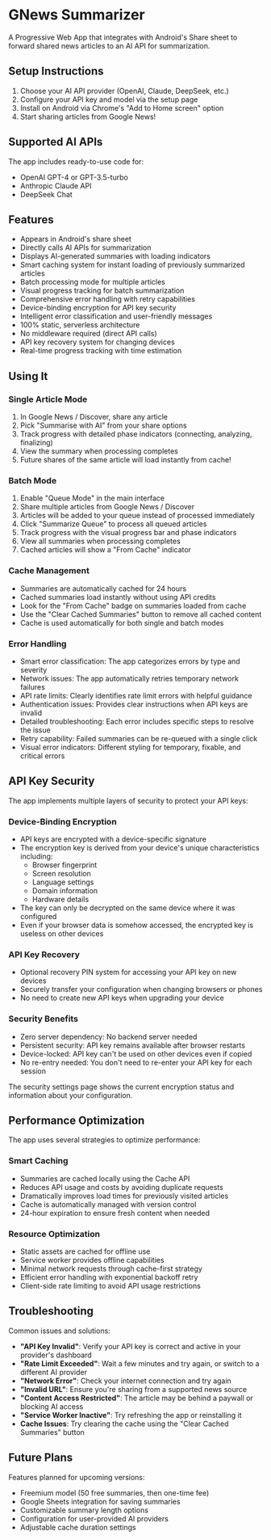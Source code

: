 # GNews Summarizer

A Progressive Web App that integrates with Android's Share sheet to forward shared news articles to an AI API for summarization.

## Setup Instructions

1. Choose your AI API provider (OpenAI, Claude, DeepSeek, etc.)
2. Configure your API key and model via the setup page
3. Install on Android via Chrome's "Add to Home screen" option
4. Start sharing articles from Google News!

## Supported AI APIs

The app includes ready-to-use code for:
- OpenAI GPT-4 or GPT-3.5-turbo
- Anthropic Claude API
- DeepSeek Chat

## Features

- Appears in Android's share sheet
- Directly calls AI APIs for summarization
- Displays AI-generated summaries with loading indicators
- Smart caching system for instant loading of previously summarized articles
- Batch processing mode for multiple articles
- Visual progress tracking for batch summarization
- Comprehensive error handling with retry capabilities
- Device-binding encryption for API key security
- Intelligent error classification and user-friendly messages
- 100% static, serverless architecture
- No middleware required (direct API calls)
- API key recovery system for changing devices
- Real-time progress tracking with time estimation

## Using It

### Single Article Mode
1. In Google News / Discover, share any article
2. Pick "Summarise with AI" from your share options
3. Track progress with detailed phase indicators (connecting, analyzing, finalizing)
4. View the summary when processing completes
5. Future shares of the same article will load instantly from cache!

### Batch Mode
1. Enable "Queue Mode" in the main interface
2. Share multiple articles from Google News / Discover
3. Articles will be added to your queue instead of processed immediately
4. Click "Summarize Queue" to process all queued articles
5. Track progress with the visual progress bar and phase indicators
6. View all summaries when processing completes
7. Cached articles will show a "From Cache" indicator

### Cache Management
- Summaries are automatically cached for 24 hours
- Cached summaries load instantly without using API credits
- Look for the "From Cache" badge on summaries loaded from cache
- Use the "Clear Cached Summaries" button to remove all cached content
- Cache is used automatically for both single and batch modes

### Error Handling
- Smart error classification: The app categorizes errors by type and severity
- Network issues: The app automatically retries temporary network failures
- API rate limits: Clearly identifies rate limit errors with helpful guidance
- Authentication issues: Provides clear instructions when API keys are invalid
- Detailed troubleshooting: Each error includes specific steps to resolve the issue
- Retry capability: Failed summaries can be re-queued with a single click
- Visual error indicators: Different styling for temporary, fixable, and critical errors

## API Key Security

The app implements multiple layers of security to protect your API keys:

### Device-Binding Encryption
- API keys are encrypted with a device-specific signature
- The encryption key is derived from your device's unique characteristics including:
  - Browser fingerprint
  - Screen resolution
  - Language settings
  - Domain information
  - Hardware details
- The key can only be decrypted on the same device where it was configured
- Even if your browser data is somehow accessed, the encrypted key is useless on other devices

### API Key Recovery
- Optional recovery PIN system for accessing your API key on new devices
- Securely transfer your configuration when changing browsers or phones
- No need to create new API keys when upgrading your device

### Security Benefits
- Zero server dependency: No backend server needed
- Persistent security: API key remains available after browser restarts
- Device-locked: API key can't be used on other devices even if copied
- No re-entry needed: You don't need to re-enter your API key for each session

The security settings page shows the current encryption status and information about your configuration.

## Performance Optimization

The app uses several strategies to optimize performance:

### Smart Caching
- Summaries are cached locally using the Cache API
- Reduces API usage and costs by avoiding duplicate requests
- Dramatically improves load times for previously visited articles
- Cache is automatically managed with version control
- 24-hour expiration to ensure fresh content when needed

### Resource Optimization
- Static assets are cached for offline use
- Service worker provides offline capabilities
- Minimal network requests through cache-first strategy
- Efficient error handling with exponential backoff retry
- Client-side rate limiting to avoid API usage restrictions

## Troubleshooting

Common issues and solutions:

- **"API Key Invalid"**: Verify your API key is correct and active in your provider's dashboard
- **"Rate Limit Exceeded"**: Wait a few minutes and try again, or switch to a different AI provider
- **"Network Error"**: Check your internet connection and try again
- **"Invalid URL"**: Ensure you're sharing from a supported news source
- **"Content Access Restricted"**: The article may be behind a paywall or blocking AI access
- **"Service Worker Inactive"**: Try refreshing the app or reinstalling it
- **Cache Issues**: Try clearing the cache using the "Clear Cached Summaries" button

## Future Plans

Features planned for upcoming versions:

- Freemium model (50 free summaries, then one-time fee)
- Google Sheets integration for saving summaries
- Customizable summary length options
- Configuration for user-provided AI providers
- Adjustable cache duration settings
